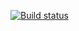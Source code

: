 [![Build status](https://ci.appveyor.com/api/projects/status/rwsouuiasu05jhoq?svg=true)](https://ci.appveyor.com/project/eilinwis/1-2api)